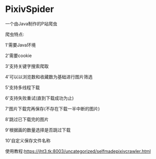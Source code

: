 # PixivSpider
一个由Java制作的P站爬虫

爬虫特点:

1'需要Java环境

2'需要cookie

3'支持关键字搜索爬取

4'可以以浏览数和收藏数为基础进行图片筛选

5'支持多线程下载

6'支持失败重试(直到下载成功为止)

7'图片下载完再保存(不存在下载一半中断的图片)

8'跳过已下载完的图片

9'根据画的数量选择是否跳过下载

10'自定义保存文件名称

使用教程:<https://jht3.tk:8003/uncategorized/selfmadepixivcrawler.html>